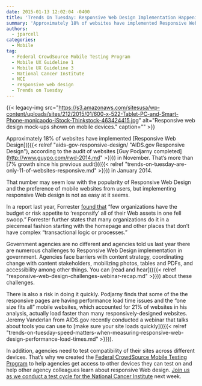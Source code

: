 ```yaml
---
date: 2015-01-13 12:02:04 -0400
title: 'Trends On Tuesday: Responsive Web Design Implementation Happening Piecemeal'
summary: 'Approximately 18% of websites have implemented Responsive Web Design, according to the audit of websites Guy Podjarny completed in November. That&#8217;s more than 7% growth since his previous audit in January 2014. That number may seem low with the popularity of Responsive Web Design and the preference of mobile websites from users, but implementing responsive Web'
authors:
  - jparcell
categories:
  - Mobile
tag:
  - Federal CrowdSource Mobile Testing Program
  - Mobile UX Guideline 1
  - Mobile UX Guideline 3
  - National Cancer Institute
  - NCI
  - responsive web design
  - Trends on Tuesday
---
```


{{< legacy-img src="https://s3.amazonaws.com/sitesusa/wp-content/uploads/sites/212/2015/01/600-x-522-Tablet-PC-and-Smart-Phone-monicaodo-iStock-Thinkstock-463424415.jpg" alt="Responsive web design mock-ups shown on mobile devices." caption="" >}} 

Approximately 18% of websites have implemented [Responsive Web Design](({{< relref "aids-gov-responsive-design/ "AIDS.gov Responsive Design"), according to the audit of websites [Guy Podjarny completed](http://www.guypo.com/rwd-2014.md" >}})) in November. That&#8217;s more than [7% growth since his previous audit](({{< relref "trends-on-tuesday-are-only-11-of-websites-responsive.md" >}})) in January 2014.

That number may seem low with the popularity of Responsive Web Design and the preference of mobile websites from users, but implementing responsive Web design is not as easy at it seems.

In a report last year, Forrester [found that](http://www.mobilemarketingwatch.com/forrester-marketers-should-embrace-responsive-web-design-45797/) &#8220;few organizations have the budget or risk appetite to ‘responsify’ all of their Web assets in one fell swoop.&#8221; Forrester further states that many organizations do it in a piecemeal fashion starting with the homepage and other places that don&#8217;t have complex &#8220;transactional logic or processes.&#8221;

Government agencies are no different and agencies told us last year there are numerous challenges to Responsive Web Design implementation in government. Agencies face barriers with content strategy, coordinating change with content stakeholders, mobilizing photos, tables and PDFs, and accessibility among other things. You can [read and hear](({{< relref "responsive-web-design-challenges-webinar-recap.md" >}})) about these challenges.

There is also a risk in doing it quickly. Podjarny finds that some of the the responsive pages are having performance load time issues and the &#8220;one size fits all&#8221; mobile websites, which accounted for 21% of websites in his analysis, actually load faster than many responsively-designed websites. Jeremy Vanderlan from AIDS.gov recently conducted a webinar that talks about tools you can use to [make sure your site loads quickly](({{< relref "trends-on-tuesday-speed-matters-when-measuring-responsive-web-design-performance-load-times.md" >}})).

In addition, agencies need to test compatibility of their sites across different devices. That&#8217;s why we created the [Federal CrowdSource Mobile Testing Program](https://www.WHATEVER/services/mobile-application-testing-program/ "Federal CrowdSource Mobile Testing Program") to help agencies get access to other devices they can test on and help other agency colleagues learn about responsive Web design. [Join us as we conduct a test cycle for the National Cancer Institute](https://midas.18f.us/tasks/21) next week.
